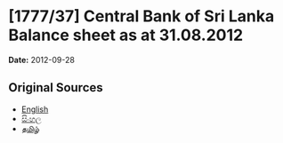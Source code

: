 # [1777/37] Central Bank of Sri Lanka Balance sheet as at 31.08.2012

**Date:** 2012-09-28

## Original Sources

- [English](https://documents.gov.lk/view/extra-gazettes/2012/9/1777-37_E.pdf)
- [සිංහල](https://documents.gov.lk/view/extra-gazettes/2012/9/1777-37_S.pdf)
- [தமிழ்](https://documents.gov.lk/view/extra-gazettes/2012/9/1777-37_T.pdf)
